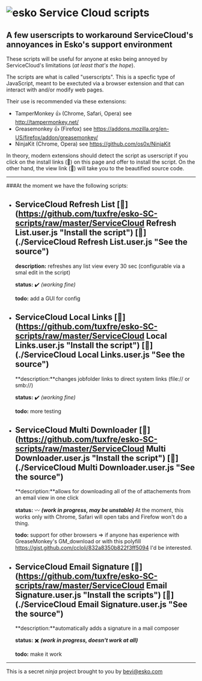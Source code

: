 ![esko](https://www.esko.com/design/esko/img/logo-esko-new.png "Esko") Service Cloud scripts
====== 
## A few userscripts  to workaround ServiceCloud's annoyances in Esko's support environment ##

These scripts will be useful for anyone at esko being annoyed by ServiceCloud's limitations (_at least that's the hope_).

The scripts are what is called "userscripts". This is a specfic type of JavaScript, meant to be exectuted via a browser extension and that can interact with and/or modify web pages.

Their use is recommended via these extensions:
+ TamperMonkey :thumbsup: (Chrome, Safari, Opera) see http://tampermonkey.net/
+ Greasemonkey :thumbsup: (Firefox) see https://addons.mozilla.org/en-US/firefox/addon/greasemonkey/
+ NinjaKit (Chrome, Opera) see https://github.com/os0x/NinjaKit

In theory, modern extensions should detect the script as userscript if you click on the install links (:floppy_disk:) on this page and offer to install the script. On the other hand, the view link (:page_with_curl:) will take you to the beautified source code.

***

###At the moment we have the following scripts:
+ ServiceCloud Refresh List [:floppy_disk:](https://github.com/tuxfre/esko-SC-scripts/raw/master/ServiceCloud Refresh List.user.js "Install the script") [:page_with_curl:](./ServiceCloud Refresh List.user.js "See the source")
  ------

  **description:** refreshes any list view every 30 sec (configurable via a smal edit in the script)
  
  **status:** :heavy_check_mark: _(working fine)_
  
  **todo:** add a GUI for config


+ ServiceCloud Local Links [:floppy_disk:](https://github.com/tuxfre/esko-SC-scripts/raw/master/ServiceCloud Local Links.user.js "Install the script") [:page_with_curl:](./ServiceCloud Local Links.user.js "See the source")
  ------

  **description:**changes jobfolder links to direct system links (file:// or smb://)
  
  **status:** :heavy_check_mark: _(working fine)_
  
  **todo:** more testing

+ ServiceCloud Multi Downloader [:floppy_disk:](https://github.com/tuxfre/esko-SC-scripts/raw/master/ServiceCloud Multi Downloader.user.js "Install the script") [:page_with_curl:](./ServiceCloud Multi Downloader.user.js "See the source")
  ------

  **description:**allows for downloading all of the of attachements from an email view in one click
  
  **status:** :wavy_dash: _**(work in progress, may be unstable)**_
  At the moment, this works only with Chrome, Safari will open tabs and Firefow won't do a thing. 
  
  **todo:** support for other browsers => if anyone has experience with GreaseMonkey's GM_download or with this polyfill https://gist.github.com/ccloli/832a8350b822f3ff5094 I'd be interested.

+ ServiceCloud Email Signature [:floppy_disk:](https://github.com/tuxfre/esko-SC-scripts/raw/master/ServiceCloud Email Signature.user.js "Install the scripts") [:page_with_curl:](./ServiceCloud Email Signature.user.js "See the source")
  ------

  **description:**automatically adds a signature in a mail composer
  
  **status:** :heavy_multiplication_x: _**(work in progress, doesn't work at all)**_
  
  **todo:** make it work

***
  
  
  
This is a secret _ninja_ project brought to you by bevi@esko.com
